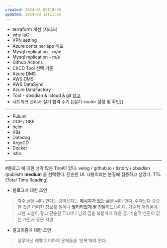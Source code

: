 ```yaml
---
created: 2024-01-05T10:30
updated: 2024-03-18T11:36
---
```

- terraform 개선 (시리즈)
- why IaC
- VPN setting
- Azure container app 배포
- Mysql replication - m/m 
- Mysql replication - m/s
- Github Actions 
- CI/CD Tool 선택 기준
- Azure DMS
- AWS DMS
- AWS DataSync
- Azure DataFactory
- Tool - obsidian & Icloud & git [참고](https://velog.io/@qkqkwl147/Obsidian-git-sync-%EB%8F%99%EA%B8%B0%ED%99%94)
- 네트워크 관리사 실기 합격 수기 [[실기-router 설정 및 확인]]
---
- Pulumi
- GCP / GKE
- helm
- K8s
- Datadog
- ArgoCD
- Docker
- Istio
---
#블로그 에 대한 생각
많은 Tool이 있다.
velog / github.io / tistory / obsidian (publish)
**medium** 을 선택했다. 
단순한 UI. 내용이라는 본질에 집중하고 싶었다.
TTL (Total Time Reading)

- 블로그에 대한 조언
> 자주 글을 써야 한다는 강박보다는 **메시지가 있는 글**을 써야 한다.
주제보다 중요한 것은 어떠한 정보를 얼마나 **퀄리티있게 잘 전달**하느냐이다.
기술적 어려움에 대한 고찰이 좋고 단순한 TIL이나 남의 글을 복붙하지 않은 글. 기술적 연관이 없는 개인사 등은 지양.

- 알고리즘에 대한 조언
>실무에선 레벨 2 이하의 문제들을 ‘반복’해야 한다.